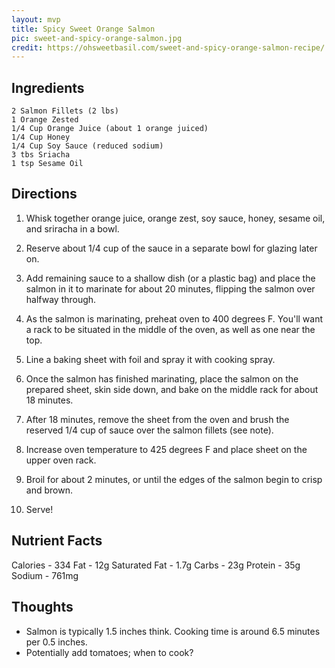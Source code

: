 ```yaml
---
layout: mvp
title: Spicy Sweet Orange Salmon
pic: sweet-and-spicy-orange-salmon.jpg
credit: https://ohsweetbasil.com/sweet-and-spicy-orange-salmon-recipe/
---
```


## Ingredients

```
2 Salmon Fillets (2 lbs)
1 Orange Zested
1/4 Cup Orange Juice (about 1 orange juiced)
1/4 Cup Honey
1/4 Cup Soy Sauce (reduced sodium)
3 tbs Sriacha
1 tsp Sesame Oil
```

## Directions

1. Whisk together orange juice, orange zest, soy sauce, honey, sesame oil, and sriracha in a bowl.

2. Reserve about 1/4 cup of the sauce in a separate bowl for glazing later on.

3. Add remaining sauce to a shallow dish (or a plastic bag) and place the salmon in it to marinate for about 20 minutes, flipping the salmon over halfway through.

4. As the salmon is marinating, preheat oven to 400 degrees F. You'll want a rack to be situated in the middle of the oven, as well as one near the top.

5. Line a baking sheet with foil and spray it with cooking spray.

6. Once the salmon has finished marinating, place the salmon on the prepared sheet, skin side down, and bake on the middle rack for about 18 minutes.

7. After 18 minutes, remove the sheet from the oven and brush the reserved 1/4 cup of sauce over the salmon fillets (see note).

8. Increase oven temperature to 425 degrees F and place sheet on the upper oven rack.

9. Broil for about 2 minutes, or until the edges of the salmon begin to crisp and brown.

10. Serve!

## Nutrient Facts

Calories - 334
Fat - 12g
Saturated Fat - 1.7g
Carbs - 23g
Protein - 35g
Sodium - 761mg

## Thoughts

- Salmon is typically 1.5 inches think. Cooking time is around 6.5 minutes per
  0.5 inches.
- Potentially add tomatoes; when to cook?
